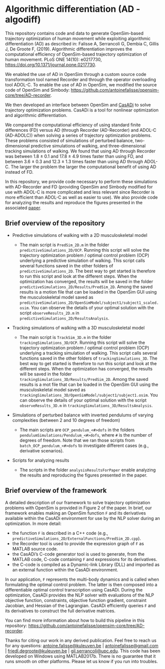 Algorithmic differentiation (AD - algodiff)
===========================================

This repository contains code and data to generate OpenSim-based trajectory optimization of human movement while exploiting algorithmic differentiation (AD) as described in: Falisse A, Serrancoli G, Dembia C, Gillis J, De Groote F, (2019). Algorithmic differentiation improves the computational efficiency of OpenSim-based trajectory optimization of human movement. PLoS ONE 14(10): e0217730, https://doi.org/10.1371/journal.pone.0217730.


We enabled the use of AD in OpenSim through a custom source code transformation tool named Recorder and through the operator overloading tool ADOL-C. To enable the use of AD in OpenSim, we modified the source code of OpenSim and Simbody: https://github.com/antoinefalisse/opensim-core/tree/AD-recorder.

We then developed an interface between OpenSim and [CasADi](https://web.casadi.org/) to solve trajectory optimization problems. CasADi is a tool for nonlinear optimization and algorithmic differentiation. 

We compared the computational efficiency of using standard finite differences (FD) versus AD (through Recorder (AD-Recorder) and ADOL-C (AD-ADOLC)) when solving a series of trajectory optimization problems. These problems consisted of simulations of perturbed balance, two-dimensional predictive simulations of walking, and three-dimensional tracking simulations of walking. We found that using AD through Recorder was between 1.8 ± 0.1 and 17.8 ± 4.9 times faster than using FD, and between 3.6 ± 0.3 and 12.3 ± 1.3 times faster than using AD through ADOL-C. The larger the problem the larger the computational benefit of using AD instead of FD.

In this repository, we provide code necessary to perform these simulations with AD-Recorder and FD (providing OpenSim and Simbody modified for use with ADOL-C is more complicated and less relevant since Recorder is more efficient than ADOL-C as well as easier to use). We also provide code for analyzing the results and reproduce the figures presented in the associated [paper](https://doi.org/10.1371/journal.pone.0217730).

Brief overview of the repository
--------------------------------

* Predictive simulations of walking with a 2D musculoskeletal model
    * The main script is `PredSim_2D.m` in the folder `predictiveSimulations_2D/OCP`. Running this script will solve the trajectory optimization problem / optimal control problem (OCP) underlying a predictive simulation of walking. This script calls several functions saved in the other folders of `predictiveSimulations_2D`. The best way to get started is therefore to run this script and look at the different steps. When the optimization has converged, the results will be saved in the folder `predictiveSimulations_2D/Results/PredSim_2D`. Among the saved results is a motion file that can be loaded in the OpenSim GUI using the musculoskeletal model saved as `predictiveSimulations_2D/OpenSimModel/subject1/subject1_scaled.osim`. You can observe the details of your optimal solution with the script `observeResults_2D.m` in `predictiveSimulations_2D/ResultsAnalysis`.
    
* Tracking simulations of walking with a 3D musculoskeletal model
    * The main script is `TrackSim_3D.m` in the folder `trackingSimulations_3D/OCP`. Running this script will solve the trajectory optimization problem / optimal control problem (OCP) underlying a tracking simulation of walking. This script calls several functions saved in the other folders of `trackingSimulations_3D`. The best way to get started is therefore to run this script and look at the different steps. When the optimization has converged, the results will be saved in the folder `trackingSimulations_3D/Results/PredSim_2D`. Among the saved results is a mot file that can be loaded in the OpenSim GUI using the musculoskeletal model saved as `trackingSimulations_3D/OpenSimModel/subject1/subject1.osim`. You can observe the details of your optimal solution with the script `observeResults_3D.m` in `trackingSimulations_3D/ResultsAnalysis`.
    
* Simulations of perturbed balance with inverted pendulums of varying complexities (between 2 and 10 degrees of freedom)
    * The main scripts are `OCP_pendulum_<#>dofs` in the folders `pendulumSimulations/Pendulum_<#>dofs`, where `#` is the number of degrees of freedom. Note that we ran those scripts from `batch_OCP_pendulum_<#>dofs` to investigate different cases (e.g., derivative scenarios).
    
* Scripts for analyzing results
    * The scripts in the folder `analysisResultsForPaper` enable analyzing the results and reproducing the figures presented in the paper.
    
Brief overview of the framework
--------------------------------

A detailed description of our framework to solve trajectory optimization problems with OpenSim is provided in Figure 2 of the paper. In brief, our framework enables making an OpenSim function `F` and its derivatives available within the CasADi environment for use by the NLP solver during an optimization. In more detail:
* the function `F` is described in a C++ code (e.g., `predictiveSimulations_2D/ExternalFunctions/PredSim_2D.cpp`). 
* the Recorder tool is used to provide the expression graph of `F` as MATLAB source code.
* the CasADi’s C-code generator tool is used to generate, from the MATLAB code, C-code containing `F` and expressions for its derivatives.
* the C-code is compiled as a Dynamic-link Library (DLL) and imported as an external function within the CasADi environment. 

In our application, `F` represents the multi-body dynamics and is called when formulating the optimal control problem. The latter is then composed into a differentiable optimal control transcription using CasADi. During the optimization, CasADi provides the NLP solver with evaluations of the NLP objective function, constraints, objective function gradient, constraint Jacobian, and Hessian of the Lagrangian. CasADi efficiently queries `F` and its derivatives to construct the full derivative matrices.

You can find more information about how to build this pipeline in this repository: https://github.com/antoinefalisse/opensim-core/tree/AD-recorder.
    
Thanks for citing our work in any derived publication. Feel free to reach us for any questions: antoine.falisse@kuleuven.be | antoinefalisse@gmail.com | friedl.degroote@kuleuven.be | gil.serrancoli@upc.edu. This code has been developed on Windows using MATLAB2017b. There is no guarantee that it runs smooth on other platforms. Please let us know if you run into troubles.
